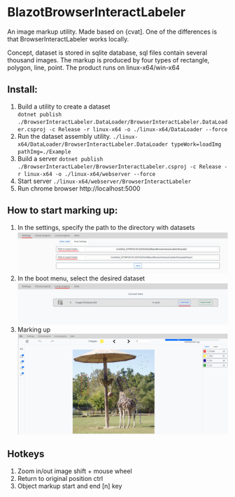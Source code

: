 # BlazotBrowserInteractLabeler

An image markup utility. Made based on {cvat]. One of the differences is that BrowserInteractLabeler works locally.

Concept, dataset is stored in sqlite database, sql files contain several thousand images. The markup is produced by four types of rectangle, polygon, line, point. The product runs on linux-x64/win-x64

## Install:
1. Build a utility to create a dataset <br>
   `dotnet publish ./BrowserInteractLabeler.DataLoader/BrowserInteractLabeler.DataLoader.csproj -c Release -r linux-x64 -o ./linux-x64/DataLoader --force`
2. Run the dataset assembly utility.
     `./linux-x64/DataLoader/BrowserInteractLabeler.DataLoader typeWork=loadImg pathImg=./Example`
3. Build a server
     `dotnet publish ./BrowserInteractLabeler/BrowserInteractLabeler.csproj -c Release -r linux-x64 -o ./linux-x64/webserver --force`
4. Start server
     `./linux-x64/webserver/BrowserInteractLabeler`
5. Run chrome browser http://localhost:5000

## How to start marking up:
1. In the settings, specify the path to the directory with datasets
   ![plot](./Example/Info/settings.jpg)
2. In the boot menu, select the desired dataset
   ![plot](./Example/Info/load_db.jpg)
3. Marking up
   ![plot](./Example/Info/start_page.jpg)

## Hotkeys <br>
1. Zoom in/out image shift + mouse wheel
2. Return to original position ctrl
3. Object markup start and end [n] key
